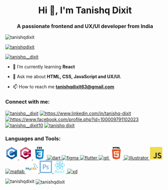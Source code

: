 <h1 align="center">Hi 👋, I'm Tanishq Dixit</h1>
<h3 align="center">A passionate frontend and UX/UI developer from India</h3>

<p align="left"> <img src="https://komarev.com/ghpvc/?username=tanishqdixit&label=Profile%20views&color=00b3ac&style=plastic" alt="tanishqdixit" /> </p>

<p align="left"> <a href="https://github.com/ryo-ma/github-profile-trophy"><img src="https://github-profile-trophy.vercel.app/?username=tanishqdixit" alt="tanishqdixit" /></a> </p>

<p align="left"> <a href="https://twitter.com/tanishq__dixit" target="blank"><img src="https://img.shields.io/twitter/follow/tanishq__dixit?logo=twitter&style=for-the-badge" alt="tanishq__dixit" /></a> </p>

- 🌱 I’m currently learning **React**

- 💬 Ask me about **HTML, CSS, JavaScript and UX/UI.**

- 📫 How to reach me **tanishqdixit63@gmail.com**

<h3 align="left">Connect with me:</h3>
<p align="left">
<a href="https://twitter.com/tanishq__dixit" target="blank"><img align="center" src="https://raw.githubusercontent.com/rahuldkjain/github-profile-readme-generator/master/src/images/icons/Social/twitter.svg" alt="tanishq__dixit" height="30" width="40" /></a>
<a href="https://linkedin.com/in/https://www.linkedin.com/in/tanishq-dixit" target="blank"><img align="center" src="https://raw.githubusercontent.com/rahuldkjain/github-profile-readme-generator/master/src/images/icons/Social/linked-in-alt.svg" alt="https://www.linkedin.com/in/tanishq-dixit" height="30" width="40" /></a>
<a href="https://fb.com/https://www.facebook.com/profile.php?id=100009791102023" target="blank"><img align="center" src="https://raw.githubusercontent.com/rahuldkjain/github-profile-readme-generator/master/src/images/icons/Social/facebook.svg" alt="https://www.facebook.com/profile.php?id=100009791102023" height="30" width="40" /></a>
<a href="https://instagram.com/tanishq__dixit10" target="blank"><img align="center" src="https://en.wikipedia.org/wiki/Instagram#/media/File:Instagram_logo_2016.svg" alt="tanishq__dixit10" height="30" width="40" /></a>
<a href="https://www.youtube.com/c/tanishq dixit" target="blank"><img align="center" src="https://raw.githubusercontent.com/rahuldkjain/github-profile-readme-generator/master/src/images/icons/Social/youtube.svg" alt="tanishq dixit" height="30" width="40" /></a>
</p>

<h3 align="left">Languages and Tools:</h3>
<p align="left"> <a href="https://www.cprogramming.com/" target="_blank" rel="noreferrer"> <img src="https://raw.githubusercontent.com/devicons/devicon/master/icons/c/c-original.svg" alt="c" width="40" height="40"/> </a> <a href="https://www.w3schools.com/cpp/" target="_blank" rel="noreferrer"> <img src="https://raw.githubusercontent.com/devicons/devicon/master/icons/cplusplus/cplusplus-original.svg" alt="cplusplus" width="40" height="40"/> </a> <a href="https://www.w3schools.com/css/" target="_blank" rel="noreferrer"> <img src="https://raw.githubusercontent.com/devicons/devicon/master/icons/css3/css3-original-wordmark.svg" alt="css3" width="40" height="40"/> </a> <a href="https://dart.dev" target="_blank" rel="noreferrer"> <img src="https://www.vectorlogo.zone/logos/dartlang/dartlang-icon.svg" alt="dart" width="40" height="40"/> </a> <a href="https://www.figma.com/" target="_blank" rel="noreferrer"> <img src="https://www.vectorlogo.zone/logos/figma/figma-icon.svg" alt="figma" width="40" height="40"/> </a> <a href="https://flutter.dev" target="_blank" rel="noreferrer"> <img src="https://www.vectorlogo.zone/logos/flutterio/flutterio-icon.svg" alt="flutter" width="40" height="40"/> </a> <a href="https://git-scm.com/" target="_blank" rel="noreferrer"> <img src="https://www.vectorlogo.zone/logos/git-scm/git-scm-icon.svg" alt="git" width="40" height="40"/> </a> <a href="https://www.w3.org/html/" target="_blank" rel="noreferrer"> <img src="https://raw.githubusercontent.com/devicons/devicon/master/icons/html5/html5-original-wordmark.svg" alt="html5" width="40" height="40"/> </a> <a href="https://www.adobe.com/in/products/illustrator.html" target="_blank" rel="noreferrer"> <img src="https://www.vectorlogo.zone/logos/adobe_illustrator/adobe_illustrator-icon.svg" alt="illustrator" width="40" height="40"/> </a> <a href="https://developer.mozilla.org/en-US/docs/Web/JavaScript" target="_blank" rel="noreferrer"> <img src="https://raw.githubusercontent.com/devicons/devicon/master/icons/javascript/javascript-original.svg" alt="javascript" width="40" height="40"/> </a> <a href="https://www.mathworks.com/" target="_blank" rel="noreferrer"> <img src="https://upload.wikimedia.org/wikipedia/commons/2/21/Matlab_Logo.png" alt="matlab" width="40" height="40"/> </a> <a href="https://www.mysql.com/" target="_blank" rel="noreferrer"> <img src="https://raw.githubusercontent.com/devicons/devicon/master/icons/mysql/mysql-original-wordmark.svg" alt="mysql" width="40" height="40"/> </a> <a href="https://www.photoshop.com/en" target="_blank" rel="noreferrer"> <img src="https://raw.githubusercontent.com/devicons/devicon/master/icons/photoshop/photoshop-line.svg" alt="photoshop" width="40" height="40"/> </a> <a href="https://reactjs.org/" target="_blank" rel="noreferrer"> <img src="https://raw.githubusercontent.com/devicons/devicon/master/icons/react/react-original-wordmark.svg" alt="react" width="40" height="40"/> </a> <a href="https://www.adobe.com/products/xd.html" target="_blank" rel="noreferrer"> <img src="https://cdn.worldvectorlogo.com/logos/adobe-xd.svg" alt="xd" width="40" height="40"/> </a> </p>

<p><img align="left" src="https://github-readme-stats.vercel.app/api/top-langs?username=tanishqdixit&show_icons=true&title_color=ffe53d&text_color=530d82&bg_color=00b3ac&hide_border=true&locale=en&layout=compact" alt="tanishqdixit" /></p>

<p>&nbsp;<img align="center" src="https://github-readme-stats.vercel.app/api?username=tanishqdixit&show_icons=true&title_color=ffe53d&text_color=530d82&bg_color=00b3ac&hide_border=true&locale=en" alt="tanishqdixit" /></p>
